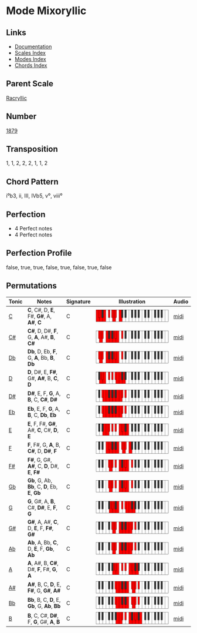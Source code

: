 # Mode Mixoryllic

## Links

- [Documentation](README.md)
- [Scales Index](Scales.md)
- [Modes Index](Modes.md)
- [Chords Index](Chords.md)

## Parent Scale

[Racryllic](ScaleRacryllic.md)

## Number

[1879](https://ianring.com/musictheory/scales/1879)

## Transposition

1, 1, 2, 2, 2, 1, 1, 2

## Chord Pattern

i⁰b3, ii, III, IVb5, v⁰, viii⁰

## Perfection

- 4 Perfect notes
- 4 Perfect notes

## Perfection Profile

false, true, true, false, true, false, true, false

## Permutations

| Tonic | Notes | Signature | Illustration | Audio |
|-------|-------|-----------|--------------|-------|
| [C](ModeCNaturalMixoryllic.md) | **C**, C#, D, **E**, F#, **G#**, A, **A#**, **C** | C | ![CNaturalMixoryllic](ModeCNaturalMixoryllic.png) | [midi](https://github.com/edipermadi/music/blob/main/docs/ModeCNaturalMixoryllic.mid?raw=true) |
| [C#](ModeCSharpMixoryllic.md) | **C#**, D, D#, **F**, G, **A**, A#, **B**, **C#** | C | ![CSharpMixoryllic](ModeCSharpMixoryllic.png) | [midi](https://github.com/edipermadi/music/blob/main/docs/ModeCSharpMixoryllic.mid?raw=true) |
| [Db](ModeDFlatMixoryllic.md) | **Db**, D, Eb, **F**, G, **A**, Bb, **B**, **Db** | C | ![DFlatMixoryllic](ModeDFlatMixoryllic.png) | [midi](https://github.com/edipermadi/music/blob/main/docs/ModeDFlatMixoryllic.mid?raw=true) |
| [D](ModeDNaturalMixoryllic.md) | **D**, D#, E, **F#**, G#, **A#**, B, **C**, **D** | C | ![DNaturalMixoryllic](ModeDNaturalMixoryllic.png) | [midi](https://github.com/edipermadi/music/blob/main/docs/ModeDNaturalMixoryllic.mid?raw=true) |
| [D#](ModeDSharpMixoryllic.md) | **D#**, E, F, **G**, A, **B**, C, **C#**, **D#** | C | ![DSharpMixoryllic](ModeDSharpMixoryllic.png) | [midi](https://github.com/edipermadi/music/blob/main/docs/ModeDSharpMixoryllic.mid?raw=true) |
| [Eb](ModeEFlatMixoryllic.md) | **Eb**, E, F, **G**, A, **B**, C, **Db**, **Eb** | C | ![EFlatMixoryllic](ModeEFlatMixoryllic.png) | [midi](https://github.com/edipermadi/music/blob/main/docs/ModeEFlatMixoryllic.mid?raw=true) |
| [E](ModeENaturalMixoryllic.md) | **E**, F, F#, **G#**, A#, **C**, C#, **D**, **E** | C | ![ENaturalMixoryllic](ModeENaturalMixoryllic.png) | [midi](https://github.com/edipermadi/music/blob/main/docs/ModeENaturalMixoryllic.mid?raw=true) |
| [F](ModeFNaturalMixoryllic.md) | **F**, F#, G, **A**, B, **C#**, D, **D#**, **F** | C | ![FNaturalMixoryllic](ModeFNaturalMixoryllic.png) | [midi](https://github.com/edipermadi/music/blob/main/docs/ModeFNaturalMixoryllic.mid?raw=true) |
| [F#](ModeFSharpMixoryllic.md) | **F#**, G, G#, **A#**, C, **D**, D#, **E**, **F#** | C | ![FSharpMixoryllic](ModeFSharpMixoryllic.png) | [midi](https://github.com/edipermadi/music/blob/main/docs/ModeFSharpMixoryllic.mid?raw=true) |
| [Gb](ModeGFlatMixoryllic.md) | **Gb**, G, Ab, **Bb**, C, **D**, Eb, **E**, **Gb** | C | ![GFlatMixoryllic](ModeGFlatMixoryllic.png) | [midi](https://github.com/edipermadi/music/blob/main/docs/ModeGFlatMixoryllic.mid?raw=true) |
| [G](ModeGNaturalMixoryllic.md) | **G**, G#, A, **B**, C#, **D#**, E, **F**, **G** | C | ![GNaturalMixoryllic](ModeGNaturalMixoryllic.png) | [midi](https://github.com/edipermadi/music/blob/main/docs/ModeGNaturalMixoryllic.mid?raw=true) |
| [G#](ModeGSharpMixoryllic.md) | **G#**, A, A#, **C**, D, **E**, F, **F#**, **G#** | C | ![GSharpMixoryllic](ModeGSharpMixoryllic.png) | [midi](https://github.com/edipermadi/music/blob/main/docs/ModeGSharpMixoryllic.mid?raw=true) |
| [Ab](ModeAFlatMixoryllic.md) | **Ab**, A, Bb, **C**, D, **E**, F, **Gb**, **Ab** | C | ![AFlatMixoryllic](ModeAFlatMixoryllic.png) | [midi](https://github.com/edipermadi/music/blob/main/docs/ModeAFlatMixoryllic.mid?raw=true) |
| [A](ModeANaturalMixoryllic.md) | **A**, A#, B, **C#**, D#, **F**, F#, **G**, **A** | C | ![ANaturalMixoryllic](ModeANaturalMixoryllic.png) | [midi](https://github.com/edipermadi/music/blob/main/docs/ModeANaturalMixoryllic.mid?raw=true) |
| [A#](ModeASharpMixoryllic.md) | **A#**, B, C, **D**, E, **F#**, G, **G#**, **A#** | C | ![ASharpMixoryllic](ModeASharpMixoryllic.png) | [midi](https://github.com/edipermadi/music/blob/main/docs/ModeASharpMixoryllic.mid?raw=true) |
| [Bb](ModeBFlatMixoryllic.md) | **Bb**, B, C, **D**, E, **Gb**, G, **Ab**, **Bb** | C | ![BFlatMixoryllic](ModeBFlatMixoryllic.png) | [midi](https://github.com/edipermadi/music/blob/main/docs/ModeBFlatMixoryllic.mid?raw=true) |
| [B](ModeBNaturalMixoryllic.md) | **B**, C, C#, **D#**, F, **G**, G#, **A**, **B** | C | ![BNaturalMixoryllic](ModeBNaturalMixoryllic.png) | [midi](https://github.com/edipermadi/music/blob/main/docs/ModeBNaturalMixoryllic.mid?raw=true) |
